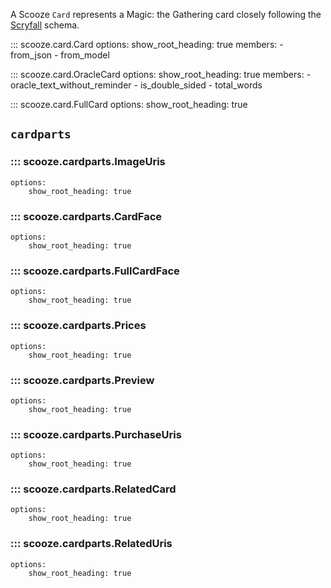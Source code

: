 A Scooze `Card` represents a Magic: the Gathering card closely following the [Scryfall](https://scryfall.com/docs/api/cards) schema.

::: scooze.card.Card
    options:
        show_root_heading: true
        members:
            - from_json
            - from_model

::: scooze.card.OracleCard
    options:
        show_root_heading: true
        <!-- Explicitly order classmethods first -->
        members:
            - oracle_text_without_reminder
            - is_double_sided
            - total_words

::: scooze.card.FullCard
    options:
        show_root_heading: true

## `cardparts`
### ::: scooze.cardparts.ImageUris
    options:
        show_root_heading: true

### ::: scooze.cardparts.CardFace
    options:
        show_root_heading: true

### ::: scooze.cardparts.FullCardFace
    options:
        show_root_heading: true

### ::: scooze.cardparts.Prices
    options:
        show_root_heading: true

### ::: scooze.cardparts.Preview
    options:
        show_root_heading: true

### ::: scooze.cardparts.PurchaseUris
    options:
        show_root_heading: true

### ::: scooze.cardparts.RelatedCard
    options:
        show_root_heading: true

### ::: scooze.cardparts.RelatedUris
    options:
        show_root_heading: true
